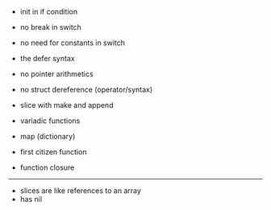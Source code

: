 -   init in if condition
-   no break in switch
-   no need for constants in switch
-   the defer syntax

-   no pointer arithmetics
-   no struct dereference (operator/syntax)
-   slice with make and append
-   variadic functions
-   map (dictionary)

-   first citizen function
-   function closure

---

-   slices are like references to an array
-   has nil
